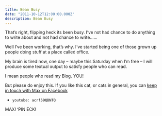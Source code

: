 ```yaml
---
title: Bean Busy
date: "2011-10-12T12:00:00.000Z"
description: Bean Busy
---
```


That’s right, flipping heck its been busy. I’ve not had chance to do anything to
write about and not had chance to write……

Well I’ve been working, that’s why. I’ve started being one of those grown up
people doing stuff at a place called office.

My brain is tired now, one day – maybe this Saturday when I’m free – I will
produce some textual output to satisfy people who can read.

I mean people who read my Blog. YOU!

But please do enjoy this. If you like this cat, or cats in general, you can
[keep in touch with Max on Facebook](http://www.facebook.com/pages/Max/159420727482908)

- `youtube: acrf59QBNTQ`

MAX!
‘PIN ECK!
